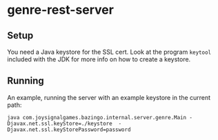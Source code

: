 genre-rest-server
=================

Setup
-----
You need a Java keystore for the SSL cert. Look at the program ```keytool``` included
with the JDK for more info on how to create a keystore.

Running
-------
An example, running the server with an example keystore in the current path:

```
java com.joysignalgames.bazingo.internal.server.genre.Main -Djavax.net.ssl.keyStore=./keystore  -Djavax.net.ssl.keyStorePassword=password
```